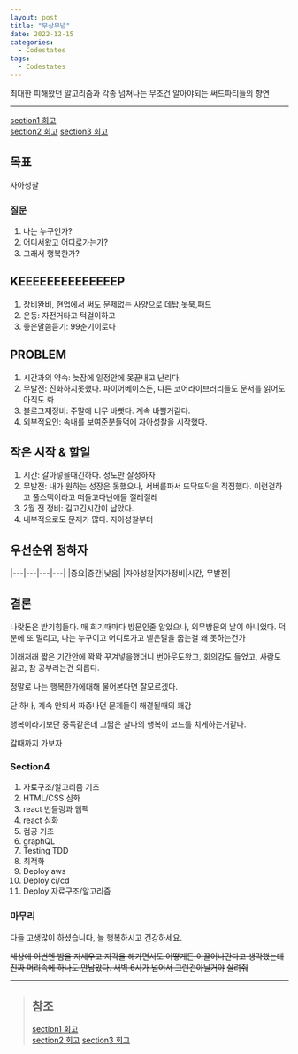 ```yaml
---
layout: post
title: "무상무념"
date: 2022-12-15
categories:
  - Codestates
tags:
  - Codestates
---
```


최대한 피해왔던 알고리즘과 각종 넘쳐나는 무조건 알아야되는 써드파티들의 향연

---

[section1 회고](https://kimtank.github.io/codestates/2022/09/19/a-cs-section1.html)  
[section2 회고](https://kimtank.github.io/codestates/2022/10/19/section2-fin.html)
[section3 회고](https://kimtank.github.io/codestates/2022/11/16/section3-fin.html)

## 목표

자아성찰

### 질문

1. 나는 누구인가?
2. 어디서왔고 어디로가는가?
3. 그래서 행복한가?

## KEEEEEEEEEEEEEEP

1. 장비완비, 현업에서 써도 문제없는 사양으로 데탑,놋북,패드
2. 운동: 자전거타고 턱걸이하고
3. 좋은말씀듣기: 99춘기이로다

## PROBLEM

1. 시간과의 약속: 늦잠에 일정안에 못끝내고 난리다.
2. 무발전: 진화하지못했다. 파이어베이스든, 다른 코어라이브러리들도 문서를 읽어도 아직도 롸
3. 블로그재정비: 주말에 너무 바빳다. 계속 바쁠거같다.
4. 외부적요인: 속내를 보여준분들덕에 자아성찰을 시작했다.

## 작은 시작 & 할일

1. 시간: 갈아넣을때긴하다. 정도만 잘정하자
2. 무발전: 내가 원하는 성장은 못했으나, 서버를파서 또닥또닥을 직접했다. 이런걸하고 풀스택이라고 떠들고다닌애들 절레절레
3. 2월 전 정비: 길고긴시간이 남았다.
4. 내부적으로도 문제가 많다. 자아성찰부터

## 우선순위 정하자

|---|---|---|---|
|중요|중간|낮음|
|자아성찰|자가정비|시간, 무발전|

## 결론

나랏돈은 받기힘들다. 매 회기때마다 방문인줄 알았으나, 의무방문의 날이 아니었다. 덕분에 또 밀리고, 나는 누구이고 어디로가고 뱉은말을 줍는걸 왜 못하는건가

이래저래 짧은 기간안에 꽉꽉 꾸겨넣을했더니 번아웃도왔고, 회의감도 들었고, 사람도 잃고, 참 공부라는건 외롭다.

정말로 나는 행복한가에대해 물어본다면 잘모르겠다.

단 하나, 계속 안되서 짜증나던 문제들이 해결될때의 쾌감

행복이라기보단 중독같은데 그짧은 찰나의 행복이 코드를 치게하는거같다.

갈때까지 가보자

### Section4

1. 자료구조/알고리즘 기초
2. HTML/CSS 심화
3. react 번들링과 웹팩
4. react 심화
5. 컴공 기초
6. graphQL
7. Testing TDD
8. 최적화
9. Deploy aws
10. Deploy ci/cd
11. Deploy 자료구조/알고리즘

### 마무리

다들 고생많이 하셨습니다, 늘 행복하시고 건강하세요.

~~세상에 이번엔 밤을 지세우고 지각을 해가면서도 어떻게든 이끌어나간다고 생각했는데 진짜 머리속에 하나도 안남았다. 새벽 6시가 넘어서 그런건아닐거야~~
~~살려줘~~

---

> ## 참조
>
> [section1 회고](https://kimtank.github.io/codestates/2022/09/19/a-cs-section1.html)  
> [section2 회고](https://kimtank.github.io/codestates/2022/10/19/section2-fin.html)
> [section3 회고](https://kimtank.github.io/codestates/2022/11/16/section3-fin.html)